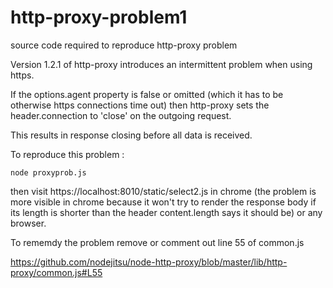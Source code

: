 http-proxy-problem1
===================

source code required to reproduce http-proxy problem 

Version 1.2.1 of http-proxy introduces an intermittent problem when using https.

If the options.agent property is false or omitted (which it has to be otherwise https connections time out) then http-proxy sets the 
header.connection to 'close' on the outgoing request. 

This results in response  closing before all data is received.

To reproduce this problem :

    node proxyprob.js
    
then visit https://localhost:8010/static/select2.js in chrome (the problem is more visible in chrome because it won't try to render the response body if its
length is shorter than the header content.length says it should be) or any browser.

To rememdy the problem remove or comment out line 55 of common.js

https://github.com/nodejitsu/node-http-proxy/blob/master/lib/http-proxy/common.js#L55
